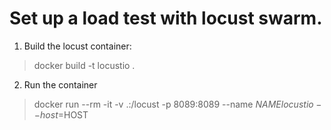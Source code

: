 # Set up a load test with locust swarm.
1. Build the locust container:
> docker build -t locustio .
2. Run the container
> docker run --rm -it -v .:/locust -p 8089:8089 --name $NAME locustio --host=$HOST
